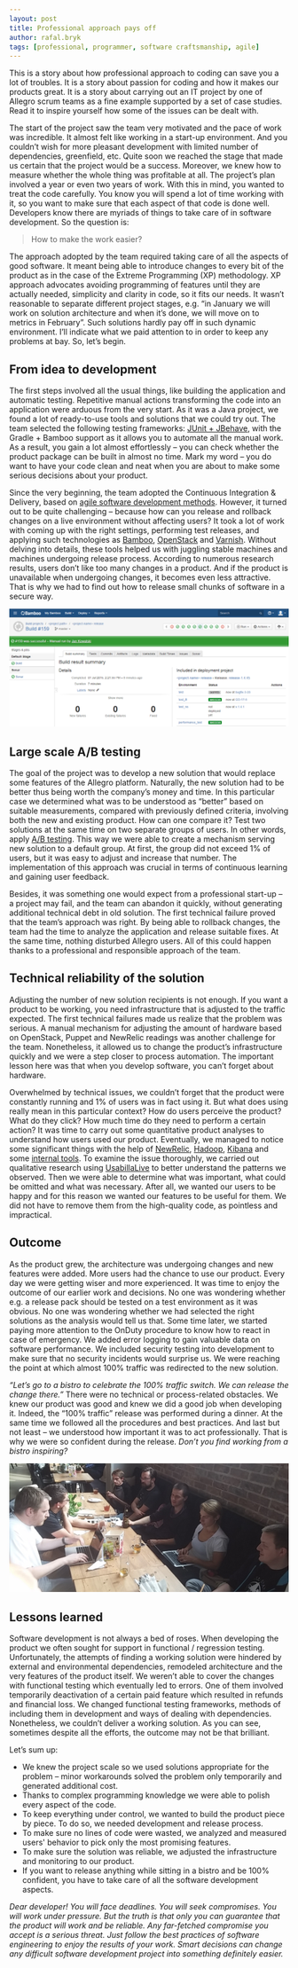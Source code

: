 ```yaml
---
layout: post
title: Professional approach pays off
author: rafal.bryk
tags: [professional, programmer, software craftsmanship, agile]
---
```


This is a story about how professional approach to coding can save you a lot of troubles. It is a story about passion for coding and how 
it makes our products great. It is a story about carrying out an IT project by one of Allegro scrum teams as a fine example supported by 
a set of case studies. Read it to inspire yourself how some of the issues can be dealt with.

The start of the project saw the team very motivated and the pace of work was incredible. It almost felt like working in a start-up 
environment. And you couldn’t wish for more pleasant development with limited number of dependencies, greenfield, etc. Quite soon we 
reached the stage that made us certain that the project would be a success. Moreover, we knew how to measure whether the whole thing 
was profitable at all. The project’s plan involved a year or even two years of work. With this in mind, you wanted to treat the code 
carefully. You know you will spend a lot of time working with it, so you want to make sure that each aspect of that code is done well. 
Developers know there are myriads of things to take care of in software development. So the question is:

> How to make the work easier?

The approach adopted by the team required taking care of all the aspects of good software. It meant being able to introduce changes to 
every bit of the product as in the case of the Extreme Programming (XP) methodology. XP approach advocates avoiding programming of features 
until they are actually needed, simplicity and clarity in code, so it fits our needs. It wasn’t reasonable to separate different project 
stages, e.g. “in January we will work on solution architecture and when it’s done, we will move on to metrics in February”. Such solutions 
hardly pay off in such dynamic environment. I’ll indicate what we paid attention to in order to keep any problems at bay. So, let’s begin.

## From idea to development

The first steps involved all the usual things, like building the application and automatic testing. Repetitive manual actions 
transforming the code into an application were arduous from the very start. As it was a Java project, we found a lot of ready-to-use tools 
and solutions that we could try out. The team selected the following testing frameworks: 
[JUnit + JBehave](http://allegro.tech/2015/03/acceptance-testing-with-jbehave-and-gradle.html), with the Gradle + Bamboo support as it 
allows you to automate all the manual work. As a result, you gain a lot almost effortlessly – you can check whether the product package 
can be built in almost no time. Mark my word – you do want to have your code clean and neat when you are about 
to make some serious decisions about your product.

Since the very beginning, the team adopted the Continuous Integration & Delivery, based on [agile software development 
methods](http://allegro.tech/agile). However, it turned out to be quite challenging – because how can you release and rollback changes on a live 
environment without affecting users? It took a lot of work with coming up with the right settings, performing test releases, and applying 
such technologies as [Bamboo](https://www.atlassian.com/software/bamboo), [OpenStack](https://www.openstack.org/) and 
[Varnish](https://www.varnish-cache.org/). Without delving into details, these tools helped us with juggling stable machines and machines 
undergoing release process. According to numerous research results, users don’t like too many changes in a product. And if the product is 
unavailable when undergoing changes, it becomes even less attractive. That is why we had to find out how to release small chunks of 
software in a secure way.

![bamboo](/img/articles/2016-03-14-professional-approach-pays-off/from-idea-to-development.png "Bamboo")

## Large scale A/B testing

The goal of the project was to develop a new solution that would replace some features of the Allegro platform. Naturally, the new solution had 
to be better thus being worth the company’s money and time. In this particular case we determined what was to be understood as “better” 
based on suitable measurements, compared with previously defined criteria, involving both the new and existing product. How can one compare 
it? Test two solutions at the same time on two separate groups of users. In other words, apply 
[A/B testing](https://en.wikipedia.org/wiki/A/B_testing). This way we were able to create a mechanism serving new solution to a 
default group. At first, the group did not exceed 1% of users, but it was easy to adjust and increase that number. The implementation of 
this approach was crucial in terms of continuous learning and gaining user feedback.

Besides, it was something one would expect from a professional start-up – a project may fail, and the team can abandon it quickly, without 
generating additional technical debt in old solution. The first technical failure proved that the team’s approach was right. By being able 
to rollback changes, the team had the time to analyze the application and release suitable fixes. At the same time, nothing disturbed Allegro 
users. All of this could happen thanks to a professional and responsible approach of the team.

## Technical reliability of the solution

Adjusting the number of new solution recipients is not enough. If you want a product to be working, you need infrastructure that is adjusted to the 
traffic expected. The first technical failures made us realize that the problem was serious. A manual mechanism for adjusting the amount 
of hardware based on OpenStack, Puppet and NewRelic readings was another challenge for the team. Nonetheless, it allowed us to change the 
product’s infrastructure quickly and we were a step closer to process automation. The important lesson here was that when you develop 
software, you can’t forget about hardware.

Overwhelmed by technical issues, we couldn’t forget that the product were constantly running and 1% of users was in fact using it. But what 
does using really mean in this particular context? How do users perceive the product? What do they click? How much time do they need to 
perform a certain action? It was time to carry out some quantitative product analyses to understand how users used our product. Eventually, 
we managed to notice some significant things with the help of [NewRelic](http://newrelic.com/), [Hadoop](http://hadoop.apache.org/), 
[Kibana](https://www.elastic.co/products/kibana) and some [internal tools](http://allegro.tech/2015/09/scaling-graphite.html). To examine 
the issue thoroughly, we carried out qualitative research using [UsabillaLive](https://usabilla.com/products/websites) to better understand 
the patterns we observed. Then we were able to determine what was important, what could be omitted 
and what was necessary. After all, we wanted our users to be happy and for this reason we wanted our features to be useful for them. We 
did not have to remove them from the high-quality code, as pointless and impractical.

## Outcome

As the product grew, the architecture was undergoing changes and new features were added. More users had the chance to use our product. 
Every day we were getting wiser and more experienced. It was time to enjoy the outcome of our earlier work and decisions. No one was wondering 
whether e.g. a release pack should be tested on a test environment as it was obvious. No one was wondering whether we had selected the 
right solutions as the analysis would tell us that. Some time later, we started paying more attention to the OnDuty procedure to know how 
to react in case of emergency. We added error logging to gain valuable data on software performance. We included security testing into 
development to make sure that no security incidents would surprise us. We were reaching the point at which almost 100% traffic was 
redirected to the new solution. 

_“Let’s go to a bistro to celebrate the 100% traffic switch. We can release the change there.”_ There were no technical or process-related 
obstacles. We knew our product was good and knew we did a good job when developing it. Indeed, the “100% traffic” release was performed 
during a dinner. At the same time we followed all the procedures and best practices. And last but not least – we understood how important 
it was to act professionally. That is why we were so confident during the release. _Don’t you find working from a bistro inspiring?_

![bistro](/img/articles/2016-03-14-professional-approach-pays-off/outcome.jpg "Release from bistro")

## Lessons learned

Software development is not always a bed of roses. When developing the product we often sought for support in functional / regression testing. 
Unfortunately, the attempts of finding a working solution were hindered by external and environmental dependencies, remodeled architecture 
and the very features of the product itself. We weren’t able to cover the changes with functional testing which eventually led to errors. 
One of them involved temporarily deactivation of a certain paid feature which resulted in refunds and financial loss. We changed functional 
testing frameworks, methods of including them in development and ways of dealing with dependencies. Nonetheless, we couldn’t deliver a 
working solution. As you can see, sometimes despite all the efforts, the outcome may not be that brilliant.

Let’s sum up:

 * We knew the project scale so we used solutions appropriate for the problem – minor workarounds solved the problem only temporarily and 
generated additional cost.
 * Thanks to complex programming knowledge we were able to polish every aspect of the code.
 * To keep everything under control, we wanted to build the product piece by piece. To do so, we needed development and release process.
 * To make sure no lines of code were wasted, we analyzed and measured users' behavior to pick only the most promising features.
 * To make sure the solution was reliable, we adjusted the infrastructure and monitoring to our product.
 * If you want to release anything while sitting in a bistro and be 100% confident, you have to take care of all the software development 
aspects. 


_Dear developer! You will face deadlines. You will seek compromises. You will work under pressure. But the truth is that only you can 
guarantee that the product will work and be reliable. Any far-fetched compromise you accept is a serious threat. 
Just follow the best practices of software engineering to enjoy the results of your work. Smart decisions can change any difficult 
software development project into something definitely easier._